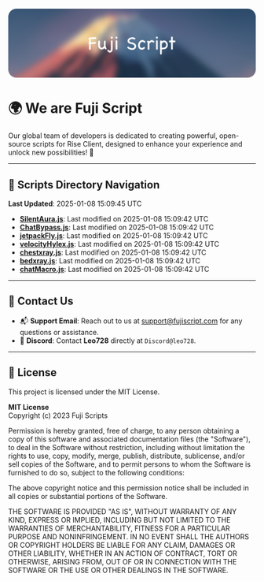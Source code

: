 ![Banner](.github/b.webp)

# 🌍 **We are Fuji Script**

Our global team of developers is dedicated to creating powerful, open-source scripts for Rise Client, designed to enhance your experience and unlock new possibilities! 🌟

---
<!-- SCRIPTS_NAVIGATION_START -->
## 📂 **Scripts Directory Navigation**

**Last Updated**: 2025-01-08 15:09:45 UTC

- **[SilentAura.js](scripts/SilentAura.js)**: Last modified on 2025-01-08 15:09:42 UTC
- **[ChatBypass.js](scripts/ChatBypass.js)**: Last modified on 2025-01-08 15:09:42 UTC
- **[jetpackFly.js](scripts/jetpackFly.js)**: Last modified on 2025-01-08 15:09:42 UTC
- **[velocityHylex.js](scripts/velocityHylex.js)**: Last modified on 2025-01-08 15:09:42 UTC
- **[chestxray.js](scripts/chestxray.js)**: Last modified on 2025-01-08 15:09:42 UTC
- **[bedxray.js](scripts/bedxray.js)**: Last modified on 2025-01-08 15:09:42 UTC
- **[chatMacro.js](scripts/chatMacro.js)**: Last modified on 2025-01-08 15:09:42 UTC

<!-- SCRIPTS_NAVIGATION_END -->

---

## 💬 **Contact Us**  
- 📬 **Support Email**: Reach out to us at [support@fujiscript.com](mailto:support@fujiscript.com) for any questions or assistance.  
- 💬 **Discord**: Contact **Leo728** directly at `Discord@leo728`.

---

## 📜 **License**

This project is licensed under the MIT License.  

**MIT License**  
Copyright (c) 2023 Fuji Scripts  

Permission is hereby granted, free of charge, to any person obtaining a copy of this software and associated documentation files (the "Software"), to deal in the Software without restriction, including without limitation the rights to use, copy, modify, merge, publish, distribute, sublicense, and/or sell copies of the Software, and to permit persons to whom the Software is furnished to do so, subject to the following conditions:  

The above copyright notice and this permission notice shall be included in all copies or substantial portions of the Software.  

THE SOFTWARE IS PROVIDED "AS IS", WITHOUT WARRANTY OF ANY KIND, EXPRESS OR IMPLIED, INCLUDING BUT NOT LIMITED TO THE WARRANTIES OF MERCHANTABILITY, FITNESS FOR A PARTICULAR PURPOSE AND NONINFRINGEMENT. IN NO EVENT SHALL THE AUTHORS OR COPYRIGHT HOLDERS BE LIABLE FOR ANY CLAIM, DAMAGES OR OTHER LIABILITY, WHETHER IN AN ACTION OF CONTRACT, TORT OR OTHERWISE, ARISING FROM, OUT OF OR IN CONNECTION WITH THE SOFTWARE OR THE USE OR OTHER DEALINGS IN THE SOFTWARE.  
